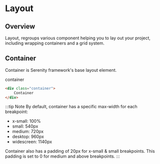 # Layout

## Overview

Layout, regroups various component helping you to lay out your project, including wrapping containers and a grid system.

## Container

Container is Serenity framework's base layout element.

<div class="sd-example">
    <div class="container">
        <div class="sd-example-block">
            container
        </div>
    </div>
</div>

```html
<div class="container">
    Container
</div>
```

:::tip Note
By default, container has a specific max-width for each breakpoint:

* x-small: 100%
* small: 540px
* medium: 720px
* desktop: 960px
* widescreen: 1140px

Container also has a padding of 20px for x-small & small breakpoints. This padding is set to 0 for medium and above breakpoints.
:::
